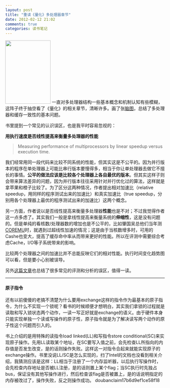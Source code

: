 ```yaml
---
layout: post
title: "重读《量化》多处理器章节"
date: 2012-02-12 21:02
comments: true
categories: 读书笔记
---
```


<a href="http://book.douban.com/subject/1984303/"><img class="alignleft" title="Computer Architecture" src="http://img3.douban.com/lpic/s4254078.jpg" alt="" width="143" height="200"></a>
一直对多处理器结构一些基本概念和机制认知有些模糊，这阵子终于抽空看了《量化》的相关章节，清晰许多。画了张[脑图](http://www.xmind.net/share/zwxiao/multiprocessors-and-cache-coherence/)，总结了多处理器和缓存一致性的基本问题。

书里提到一个常见的认识误区，也是我平时容易忽视的：
<!-- more -->
**用执行速度是否线性提高来衡量多处理器的性能**  
>Measuring performance of multiprocessors by linear speedup versus execution time.

我们经常用同一段代码来比较不同系统的性能，但其实这是不公平的。因为并行版本的程序在单处理器上可能比串行版本要慢得多，相当于你让单处理器去做它不擅长的事情。**公平的做法应该是比较各个处理器上各自最优的版本**。但其实这样子则会带来算法差异的问题，因为并行版本往往采用针对并行优化过的算法，这样就是拿苹果和橙子比较了。为了区分这两种情况，作者提出相对加速比（relative speedup，用同样的程序测试出来的加速比）和真实加速比（true speedup，分别用各个处理器上最优的程序测试出来的加速比）这两个概念。

另一方面，作者说以是否线性提高来衡量多处理器**性能**也是不对；不过我觉得作者这一点多虑了。其实我们一般是拿线性提高来衡量系统的**伸缩性**，这是没有问题的。但是单纯的看核数/处理器数的增加也是不公平的，比如肇国吴总他们当年测[COREMU](http://sourceforge.net/p/coremu)时，就遇到过超线性加速的情况；这是由于当核数增多时，可用的Cashe也变大，提高了缓存命中率从而带来更好的性能。所以在评测中需要综合考虑Cache，I/O等子系统带来的影响。

比较两个处理器之间的加速比并不总能反映它们的相对性能。执行时间变化趋势图可以看，但是要小心别被误导。 

另外[这篇文章](http://gernot-heiser.org/benchmarking-crimes.html)也总结了很多常见的评测和分析的误区，值得一读。

---

#### 原子指令

还有以前傻傻的老搞不清楚为什么要用exchange这样的指令作为最基本的原子指令，为什么不实现一个锁呢？看书的时候顺便才想明白，其实我们拿锁的过程就是读取和写入锁状态两个动作，一读一写正好就是exchange的语义。由于硬件本身只能实现单独一个读或写操作的原子性，原子指令就是为了解决读写两个动作的原子性这个问题而引入的。

书上介绍的是用特殊的读指令load linked(LL)和写指令store conditional(SC)来实现原子操作。先用LL读取某个地址，在SC要写入值之前，会先检查LL所指向的内存值是否发生改变，是的话则操作失败。这样这一对指令合起来就能实现原子的exchange操作。书里没说LL/SC是怎么实现的，扫了Intel的文档也没看到相关介绍，我猜测应该是这样：LL相当于注册了一个内存监听器，以后执行写操作时，会先检查内存地址是否被LL注册，是的话则置上某个flag；当SC执行时先独占bus，保证没有其他写操作进行，然后检查该flag是否被置上，是的话说明指定的内存被改过了，操作失败，反之则操作成功。
doubanclaim17b6d9ef1ce58f18
